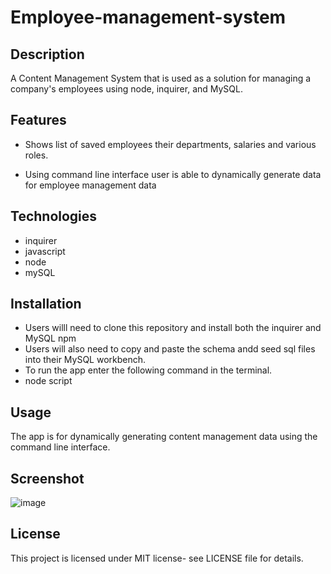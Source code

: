 # Employee-management-system

## Description

A Content Management System that is used as a solution for managing a company's employees using node, inquirer, and MySQL.

## Features

- Shows list of saved employees their departments, salaries and various roles.

- Using command line interface user is able to dynamically generate data for employee management data

## Technologies

- inquirer
- javascript
- node
- mySQL

## Installation

- Users willl need to clone this repository and install both the inquirer and MySQL npm
- Users will also need to copy and paste the schema andd seed sql files into their MySQL workbench.
- To run the app enter the following command in the terminal.
- node script

## Usage

The app is for dynamically generating content management data using the command line interface.

## Screenshot

![image](https://user-images.githubusercontent.com/71462708/108639884-dd1aba00-7464-11eb-808c-3832951d8fee.png)

## License

This project is licensed under MIT license- see LICENSE file for details.
